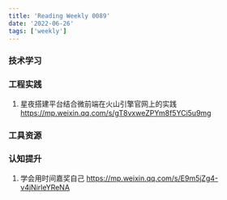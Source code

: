 ```yaml
---
title: 'Reading Weekly 0089'
date: '2022-06-26'
tags: ['weekly']
---
```


### 技术学习

### 工程实践

1. 星夜搭建平台结合微前端在火山引擎官网上的实践 https://mp.weixin.qq.com/s/gT8vxweZPYm8f5YCi5u9mg

### 工具资源

### 认知提升

1. 学会用时间嘉奖自己 https://mp.weixin.qq.com/s/E9m5jZg4-v4jNirleYReNA
